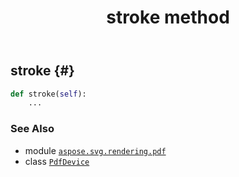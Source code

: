 ﻿---
title: stroke method
second_title: Aspose.SVG for Python via .NET API References
description: 
type: docs
weight: 200
url: /python-net/aspose.svg.rendering.pdf/pdfdevice/stroke/
is_root: false
---

## stroke {#}





```python
def stroke(self):
    ...
```





### See Also
* module [`aspose.svg.rendering.pdf`](../../)
* class [`PdfDevice`](/svg/python-net/aspose.svg.rendering.pdf/pdfdevice)
